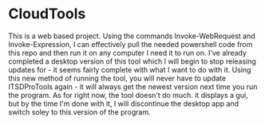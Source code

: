 # CloudTools
This is a web based project. Using the commands Invoke-WebRequest and Invoke-Expression, I can effectively pull the needed powershell code from this repo and then run it on any computer I need it to run on. 
I've already completed a desktop version of this tool which I will begin to stop releasing updates for - it seems fairly complete with what I want to do with it. 
Using this new method of running the tool, you will never have to update ITSDProTools again - it will always get the newest version next time you run the program. 
As for right now, the tool doesn't do much. it displays a gui, but by the time I'm done with it, I will discontinue the desktop app and switch soley to this version of the program.
